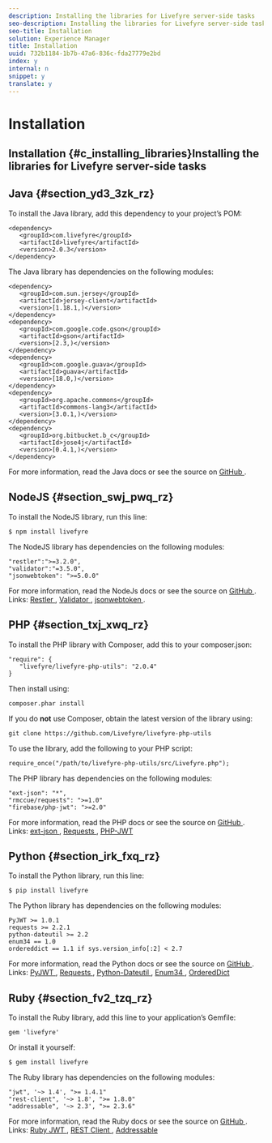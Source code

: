 ```yaml
---
description: Installing the libraries for Livefyre server-side tasks
seo-description: Installing the libraries for Livefyre server-side tasks
seo-title: Installation
solution: Experience Manager
title: Installation
uuid: 732b1184-1b7b-47a6-836c-fda27779e2bd
index: y
internal: n
snippet: y
translate: y
---
```


# Installation

## Installation {#c_installing_libraries}Installing the libraries for Livefyre server-side tasks<!-- c_installing_libraries.dita --> 
## Java {#section_yd3_3zk_rz}

To install the Java library, add this dependency to your project’s POM:

```
<dependency> 
   <groupId>com.livefyre</groupId> 
   <artifactId>livefyre</artifactId> 
   <version>2.0.3</version> 
</dependency>
```
The Java library has dependencies on the following modules:

```
<dependency> 
   <groupId>com.sun.jersey</groupId> 
   <artifactId>jersey-client</artifactId> 
   <version>[1.18.1,)</version> 
</dependency> 
<dependency> 
   <groupId>com.google.code.gson</groupId> 
   <artifactId>gson</artifactId> 
   <version>[2.3,)</version> 
</dependency> 
<dependency> 
   <groupId>com.google.guava</groupId> 
   <artifactId>guava</artifactId> 
   <version>[18.0,)</version> 
</dependency> 
<dependency> 
   <groupId>org.apache.commons</groupId> 
   <artifactId>commons-lang3</artifactId> 
   <version>[3.0.1,)</version> 
</dependency> 
<dependency> 
   <groupId>org.bitbucket.b_c</groupId> 
   <artifactId>jose4j</artifactId> 
   <version>[0.4.1,)</version> 
</dependency> 

```

<a id="section_rlh_qys_kbb"></a>

For more information, read the Java docs or see the source on [ GitHub ](https://github.com/Livefyre/livefyre-java-utils).

## NodeJS {#section_swj_pwq_rz}

To install the NodeJS library, run this line:

```
$ npm install livefyre 

```
The NodeJS library has dependencies on the following modules:

```
"restler":">=3.2.0", 
"validator":"=3.5.0", 
"jsonwebtoken": ">=5.0.0" 

```
For more information, read the NodeJs docs or see the source on [ GitHub ](https://github.com/Livefyre/livefyre-nodejs-utils).
Links: [ Restler ](https://github.com/danwrong/restler), [ Validator ](https://www.npmjs.org/package/validator), [ jsonwebtoken ](https://github.com/auth0/node-jsonwebtoken).

## PHP {#section_txj_xwq_rz}

To install the PHP library with Composer, add this to your composer.json:

```
"require": { 
   "livefyre/livefyre-php-utils": "2.0.4" 
}
```
Then install using:

```
composer.phar install 

```
If you do **not** use Composer, obtain the latest version of the library using:

```
git clone https://github.com/Livefyre/livefyre-php-utils 

```
To use the library, add the following to your PHP script:

```
require_once("/path/to/livefyre-php-utils/src/Livefyre.php"); 

```
The PHP library has dependencies on the following modules:

```
"ext-json": "*", 
"rmccue/requests": ">=1.0" 
"firebase/php-jwt": ">=2.0" 

```
For more information, read the PHP docs or see the source on [ GitHub ](https://github.com/Livefyre/livefyre-php-utils).
Links: [ ext-json ](https://php.net/manual/en/book.json.php), [ Requests ](https://github.com/rmccue/Requests/), [ PHP-JWT ](https://github.com/firebase/php-jwt/tree/v2.0.0)

## Python {#section_irk_fxq_rz}

To install the Python library, run this line:

```
$ pip install livefyre 

```

The Python library has dependencies on the following modules:

```
PyJWT >= 1.0.1  
requests >= 2.2.1  
python-dateutil >= 2.2  
enum34 == 1.0  
ordereddict == 1.1 if sys.version_info[:2] < 2.7 

```
For more information, read the Python docs or see the source on [ GitHub ](https://github.com/Livefyre/livefyre-python-utils).
Links: [ PyJWT ](https://github.com/progrium/pyjwt), [ Requests ](https://github.com/kennethreitz/requests), [ Python-Dateutil ](https://pypi.python.org/pypi/python-dateutil), [ Enum34 ](https://pypi.python.org/pypi/enum34), [ OrderedDict ](https://pypi.python.org/pypi/ordereddict)

## Ruby {#section_fv2_tzq_rz}

To install the Ruby library, add this line to your application’s Gemfile:

```
gem 'livefyre' 

```
Or install it yourself:

```
$ gem install livefyre 

```

The Ruby library has dependencies on the following modules:

```
"jwt", '~> 1.4', ">= 1.4.1"  
"rest-client", '~> 1.8', ">= 1.8.0"  
"addressable", '~> 2.3', ">= 2.3.6" 

```
For more information, read the Ruby docs or see the source on [ GitHub ](https://github.com/Livefyre/livefyre-ruby-utils).
Links: [ Ruby JWT ](https://github.com/firebase/php-jwt/tree/v2.0.0), [ REST Client ](https://github.com/rest-client/rest-client/), [ Addressable ](https://github.com/sporkmonger/addressable)
